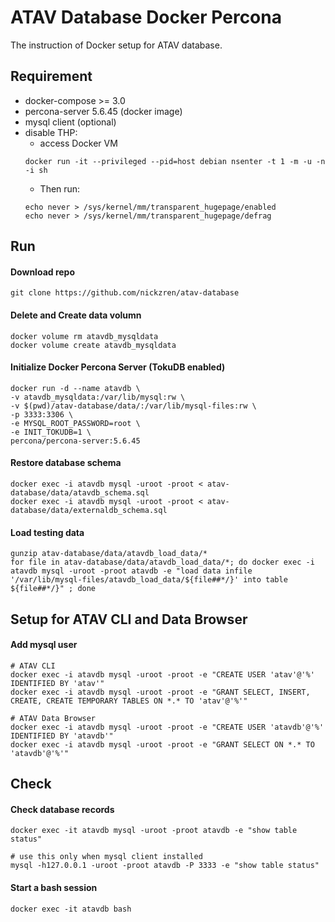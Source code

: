 ATAV Database Docker Percona
========================

The instruction of Docker setup for ATAV database.

## Requirement

* docker-compose >= 3.0
* percona-server 5.6.45 (docker image)
* mysql client (optional)
* disable THP:
    * access Docker VM
    ```
    docker run -it --privileged --pid=host debian nsenter -t 1 -m -u -n -i sh
    ```
    * Then run:
    ```
    echo never > /sys/kernel/mm/transparent_hugepage/enabled
    echo never > /sys/kernel/mm/transparent_hugepage/defrag
    ```

## Run

#### Download repo
```
git clone https://github.com/nickzren/atav-database
```

#### Delete and Create data volumn
```
docker volume rm atavdb_mysqldata
docker volume create atavdb_mysqldata
```

#### Initialize Docker Percona Server (TokuDB enabled) 
```
docker run -d --name atavdb \
-v atavdb_mysqldata:/var/lib/mysql:rw \
-v $(pwd)/atav-database/data/:/var/lib/mysql-files:rw \
-p 3333:3306 \
-e MYSQL_ROOT_PASSWORD=root \
-e INIT_TOKUDB=1 \
percona/percona-server:5.6.45
```

#### Restore database schema
```
docker exec -i atavdb mysql -uroot -proot < atav-database/data/atavdb_schema.sql
docker exec -i atavdb mysql -uroot -proot < atav-database/data/externaldb_schema.sql
```

#### Load testing data
```
gunzip atav-database/data/atavdb_load_data/*
for file in atav-database/data/atavdb_load_data/*; do docker exec -i atavdb mysql -uroot -proot atavdb -e "load data infile '/var/lib/mysql-files/atavdb_load_data/${file##*/}' into table ${file##*/}" ; done
```

## Setup for ATAV CLI and Data Browser

#### Add mysql user
```
# ATAV CLI
docker exec -i atavdb mysql -uroot -proot -e "CREATE USER 'atav'@'%' IDENTIFIED BY 'atav'"
docker exec -i atavdb mysql -uroot -proot -e "GRANT SELECT, INSERT, CREATE, CREATE TEMPORARY TABLES ON *.* TO 'atav'@'%'"

# ATAV Data Browser
docker exec -i atavdb mysql -uroot -proot -e "CREATE USER 'atavdb'@'%' IDENTIFIED BY 'atavdb'"
docker exec -i atavdb mysql -uroot -proot -e "GRANT SELECT ON *.* TO 'atavdb'@'%'"
```

## Check

#### Check database records
```
docker exec -it atavdb mysql -uroot -proot atavdb -e "show table status"

# use this only when mysql client installed
mysql -h127.0.0.1 -uroot -proot atavdb -P 3333 -e "show table status"
```

#### Start a bash session
```
docker exec -it atavdb bash
```



